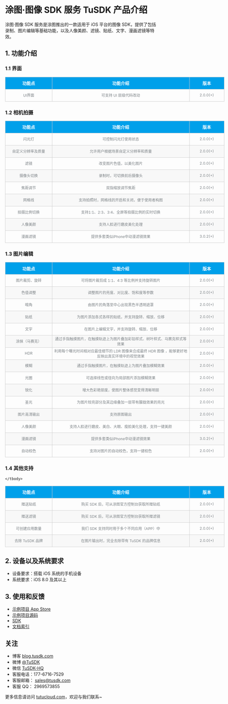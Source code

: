 # 涂图·图像 SDK 服务 TuSDK 产品介绍

涂图·图像 SDK 服务是涂图推出的一款适用于 iOS 平台的图像 SDK，提供了包括录制、图片编辑等基础功能，以及人像美颜、滤镜、贴纸、文字、漫画滤镜等特效。

## 1. 功能介绍

### 1.1 界面
<style>
td,th {border: 1px solid #ccc;text-align: center;}
td {font-size: 12px;color: #7c8286;}
tr:nth-child(2n+2){background: #F8F8F8;}
th {background: #00A0EA;color: #ffffff;font-size: 14px;}
tr {height: 40px;}
</style>

<table cellpadding="0" cellspacing="0"  style="width:720px;border-collapse: collapse;">
	<thead>
      <tr>
        <th  width="140">功能点</th>
        <th  width="440">功能介绍</th>
		<th  width="100">版本</th>
      </tr>
    </thead>
    <tbody>
        <tr >
            <td >UI界面</td>
            <td >可支持 UI 层级代码改动</td>
			<td >2.0.0(+)</td>
        </tr>
    </tbody>
</table>


### 1.2 相机拍摄

<table cellpadding="0" cellspacing="0"  style="width:720px;border-collapse: collapse;">
	<thead>
      <tr>
        <th  width="140">功能点</th>
        <th  width="440">功能介绍</th>
		<th  width="100">版本</th>
      </tr>
    </thead>
    <tbody>
        <tr >
            <td >闪光灯</td>
            <td >可控制闪光灯使用状态</td>
			<td >2.0.0(+)</td>
        </tr>
		<tr >
            <td >自定义分辨率及质量</td>
            <td >允许用户根据场景自定义分辨率和质量</td>
			<td >2.0.0(+)</td>
        </tr>
		<tr >
            <td >滤镜</td>
            <td >改变图片色值，以美化图片</td>
			<td >2.0.0(+)</td>
        </tr
		<tr >
            <td >摄像头切换</td>
            <td >录制时，可切换前后摄像头</td>
			<td >2.0.0(+)</td>
        </tr>
		<tr >
            <td >焦距调节</td>
            <td >双指缩放调节焦距</td>
			<td >2.0.0(+)</td>
        </tr>
		<tr >
            <td >网格线</td>
            <td >支持拍照时，网格线的开启和关闭，便于使用者构图</td>
			<td >2.0.0(+)</td>
        </tr>
		<tr >
            <td >拍摄比例切换</td>
            <td >支持1:1、2:3、3:4、全屏等拍摄比例的实时切换</td>
			<td >2.0.0(+)</td>
        </tr>
		<tr >
            <td >人像美颜</td>
            <td >支持人脸进行磨皮美化处理</td>
			<td >2.0.0(+)</td>
        </tr>
		<tr >
            <td >漫画滤镜</td>
            <td >提供多套类似iPhone中动漫滤镜效果</td>
			<td >3.0.2(+)</td>
        </tr>
	</tbody>
</table>


### 1.3 图片编辑

<table cellpadding="0" cellspacing="0"  style="width:720px;border-collapse: collapse;">
	<thead>
      <tr>
        <th  width="140">功能点</th>
        <th  width="440">功能介绍</th>
		<th  width="100">版本</th>
      </tr>
    </thead>
    <tbody>
        <tr >
            <td >图片裁剪、旋转</td>
            <td >可将图片裁剪成 1:1、4:3 等比例并支持旋转图片</td>
			<td >2.0.0(+)</td>
        </tr>
        <tr >
            <td >色值调整</td>
            <td >调整图片的亮度、对比度、饱和度等参数</td>
			<td >2.0.0(+)</td>
        </tr>
        <tr >
            <td >暗角</td>
            <td >由图片的角落至中心出现黑色半透明遮罩</td>
			<td >2.0.0(+)</td>
        </tr>
        <tr >
            <td >贴纸</td>
            <td >为图片添加各式各样的贴纸，并支持旋转、缩放、位移</td>
			<td >2.0.0(+)</td>
        </tr>
        <tr >
            <td >文字</td>
            <td >在图片上编辑文字，并支持旋转、缩放、位移</td>
			<td >2.0.0(+)</td>
        </tr>
        <tr >
            <td >涂抹（马赛克）</td>
            <td >通过手指触摸图片，在触摸轨迹上为图片叠加彩铅样式、树叶样式、马赛克样式等效果</td>
			<td >2.0.0(+)</td>
        </tr>
        <tr >
            <td >HDR</td>
            <td >利用每个曝光时间相对应最佳细节的 LDR 图像来合成最终 HDR 图像 ，能够更好地反映出真实环境中的视觉效果</td>
			<td >2.0.0(+)</td>
        </tr>
        <tr >
            <td >模糊</td>
            <td >通过手指触摸图片，在触摸轨迹上为图片叠加模糊效果</td>
			<td >2.0.0(+)</td>
        </tr>
        <tr >
            <td >光圈</td>
            <td >可选择线性或径向为局部图片添加模糊效果</td>
			<td >2.0.0(+)</td>
        </tr>
        <tr >
            <td >锐化</td>
            <td >增大色彩艳丽度，使图片整体感觉变得清晰明丽</td>
			<td >2.0.0(+)</td>
        </tr>
        <tr >
            <td >圣光</td>
            <td >为图片较亮部分及其边缘叠加一层带有朦胧效果的亮光</td>
			<td >2.0.0(+)</td>
        </tr>
        <tr >
            <td >图片高清输出</td>
            <td >支持原图输出</td>
			<td >2.0.0(+)</td>
        </tr>
		<tr >
            <td >人像美颜</td>
            <td >支持人脸进行磨皮、美白、大眼、瘦脸美化处理，支持一键美颜</td>
			<td >2.0.0(+)</td>
        </tr>
		<tr >
            <td >漫画滤镜</td>
            <td >提供多套类似iPhone中动漫滤镜效果</td>
			<td >3.0.2(+)</td>
        </tr>
		<tr >
            <td >自动校色</td>
            <td >支持对图片的自动校色，支持一键校色</td>
			<td >2.0.0(+)</td>
        </tr>
    </tbody>
</table>

### 1.4 其他支持

<table cellpadding="0" cellspacing="0"  style="width:720px;border-collapse: collapse;">
	<thead>
      <tr>
        <th  width="140">功能点</th>
        <th  width="440">功能介绍</th>
		<th  width="100">版本</th>
      </tr>
    </thead>
    <tbody>
        <tr >
            <td >赠送贴纸</td>
            <td >购买 SDK 后，可从涂图官方控制台获取所赠贴纸</td>
			<td >2.0.0(+)</td>
        </tr>
        <tr >
            <td >赠送滤镜</td>
            <td >购买 SDK 后，可从涂图官方控制台获取所赠滤镜</td>
			<td >2.0.0(+)</td>
        </tr>
        <tr >
            <td >可创建应用数量</td>
            <td >我们 SDK 支持同时用于多个不同应用（APP）中</td>
			<td >2.0.0(+)</td>
        </tr>
        <tr >
            <td >去除 TuSDK 品牌</td>
            <td >在图片输出时，完全去除带有 TuSDK 的品牌信息</td>
			<td >2.0.0(+)</td>
        
    </tbody>
</table>


## 2. 设备以及系统要求


* 设备要求：搭载 iOS 系统的手机设备
* 系统要求：iOS 8.0 及其以上

## 3. 使用和反馈

* [示例项目 App Store](https://itunes.apple.com/cn/app/tusdk/id958053682)
* [示例项目源码](https://github.com/TuSDK/TuSDK-for-iOS-demo)
* [SDK](https://github.com/TuSDK/TuSDK-for-iOS)
* [文档索引](https://tutucloud.com/doc)

## 关注

* 博客 [blog.tusdk.com](https://blog.tusdk.com/)
* 微博 [@TuSDK](https://weibo.com/tusdk)
* 微信 [TuSDK-HQ](https://tutucloud.com/img/tusdk-wechat-qrcode.png)
* 客服电话：177-6716-7529
* 客服邮箱： [sales@tusdk.com](mailto:sales@tusdk.com)
* 客服 QQ： 2969573855

更多信息请访问 [tutucloud.com](https://tutucloud.com/)，欢迎与我们联系~










